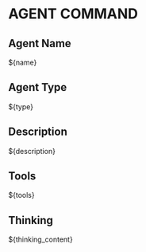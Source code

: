 # AGENT COMMAND

## Agent Name
${name}

## Agent Type
${type}

## Description
${description}

## Tools
${tools}

## Thinking
${thinking_content}